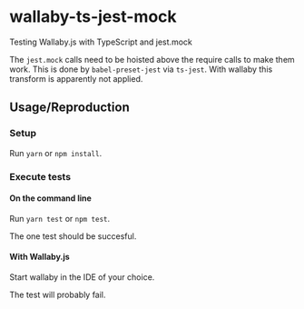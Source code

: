 # wallaby-ts-jest-mock
Testing Wallaby.js with TypeScript and jest.mock

The `jest.mock` calls need to be hoisted above the require calls to make them work. This is done by `babel-preset-jest` via `ts-jest`. With wallaby this transform is apparently not applied.

## Usage/Reproduction

### Setup

Run `yarn` or `npm install`.

### Execute tests

#### On the command line

Run `yarn test` or `npm test`.

The one test should be succesful.

#### With Wallaby.js

Start wallaby in the IDE of your choice.

The test will probably fail.
